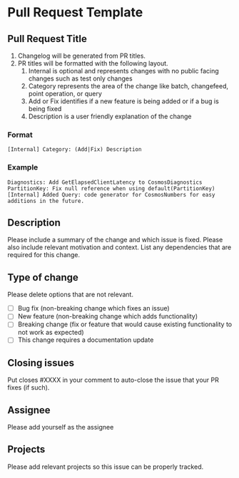 # Pull Request Template

## Pull Request Title
1. Changelog will be generated from PR titles.
2. PR titles will be formatted with the following layout.
   1. Internal is optional and represents changes with no public facing changes such as test only changes
   2. Category represents the area of the change like batch, changefeed, point operation, or query
   3. Add or Fix identifies if a new feature is being added or if a bug is being fixed
   4. Description is a user friendly explanation of the change

### Format
`[Internal] Category: (Add|Fix) Description`

### Example
`Diagnostics: Add GetElapsedClientLatency to CosmosDiagnostics`<br/>
`PartitionKey: Fix null reference when using default(PartitionKey)`<br/>
`[Internal] Added Query: code generator for CosmosNumbers for easy additions in the future.`<br/>

## Description

Please include a summary of the change and which issue is fixed. Please also include relevant motivation and context. List any dependencies that are required for this change.

## Type of change

Please delete options that are not relevant.

- [ ] Bug fix (non-breaking change which fixes an issue)
- [ ] New feature (non-breaking change which adds functionality)
- [ ] Breaking change (fix or feature that would cause existing functionality to not work as expected)
- [ ] This change requires a documentation update

## Closing issues

Put closes #XXXX in your comment to auto-close the issue that your PR fixes (if such).

## Assignee

Please add yourself as the assignee

## Projects

Please add relevant projects so this issue can be properly tracked.

